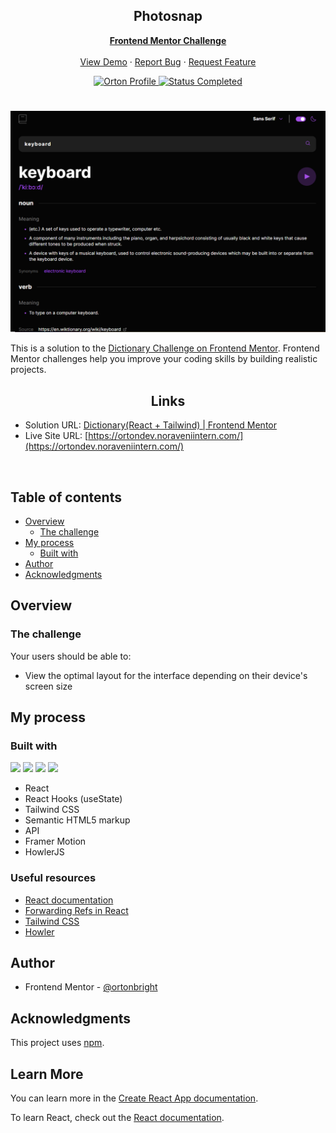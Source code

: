 <div id="top"></div>

<div align="center">

  <h2 align="center">Photosnap</h2>
  <p align="center">
    <a href="https://www.frontendmentor.io/challenges/dictionary-web-app-h5wwnyuKFL"><strong>Frontend Mentor Challenge</strong></a>
    <br />
    <br />
    <a href="https://ortondev.noraveniintern.com/">View Demo</a>
    ·
    <a href="https://github.com/ortonb110/dictionary" target="_blank">Report Bug</a>
    ·
    <a href="https://github.com/ortonb110/dictionary" target="_blank">Request Feature</a>
  </p>
</div>

<!-- Bagdes -->
<div align="center">
  <!-- Profile -->
  <a href="https://www.frontendmentor.io/profile/ortonb110">
    <img src="https://img.shields.io/badge/Profile-Bright%20Orton-brightgreen" alt="Orton Profile">
  </a>
  <!-- Status -->
    <a href="#">
    <img src="https://img.shields.io/badge/Status-Completed-brightgreen?style=for-the-badge" alt="Status Completed">
  </a>

</div>

#

<div align="center">

![](./src/assets/images/Capture.PNG)

</div>

This is a solution to the [Dictionary Challenge on Frontend Mentor](https://www.frontendmentor.io/challenges/dictionary-web-app-h5wwnyuKFL). Frontend Mentor challenges help you improve your coding skills by building realistic projects.

<h2 align="center">Links</h2>

- Solution URL: [Dictionary(React + Tailwind) | Frontend Mentor](https://www.frontendmentor.io/solutions/responsive-photosnap-project-using-grid-flexbox-tailwindcss-q7uprGNRy3)
- Live Site URL: [https://ortondev.noraveniintern.com/](https://ortondev.noraveniintern.com/)

<br>

## Table of contents

- [Overview](#overview)
  - [The challenge](#the-challenge)
- [My process](#my-process)
  - [Built with](#built-with)
- [Author](#author)
- [Acknowledgments](#acknowledgments)

## Overview

### The challenge

Your users should be able to:

- View the optimal layout for the interface depending on their device's screen size

## My process

### Built with

<!-- Bagdes -->

![](https://img.shields.io/badge/React-20232A?style=for-the-badge&logo=react&logoColor=61DAFB)
![](https://img.shields.io/badge/HTML5-E34F26?style=for-the-badge&logo=html5&logoColor=white)
![](https://img.shields.io/badge/CSS3-1572B6?style=for-the-badge&logo=css3&logoColor=white)
[](https://img.shields.io/badge/Tailwind%20CSS-38B2AC?style=for-the-badge&logo=tailwind-css&logoColor=white)
![](https://img.shields.io/badge/Git-F05032?style=for-the-badge&logo=git&logoColor=white)

- React
- React Hooks (useState)
- Tailwind CSS
- Semantic HTML5 markup
- API
- Framer Motion
- HowlerJS


### Useful resources

- [React documentation](https://reactjs.org/)
- [Forwarding Refs in React](https://reactjs.org/docs/forwarding-refs.html)
- [Tailwind CSS](https://tailwindcss.com/)
- [Howler](https://howlerjs.com/)

## Author

- Frontend Mentor - [@ortonbright](https://www.frontendmentor.io/profile/ortonb110)

## Acknowledgments

This project uses [npm](https://www.npmjs.com/).

## Learn More

You can learn more in the [Create React App documentation](https://facebook.github.io/create-react-app/docs/getting-started).

To learn React, check out the [React documentation](https://reactjs.org/).
